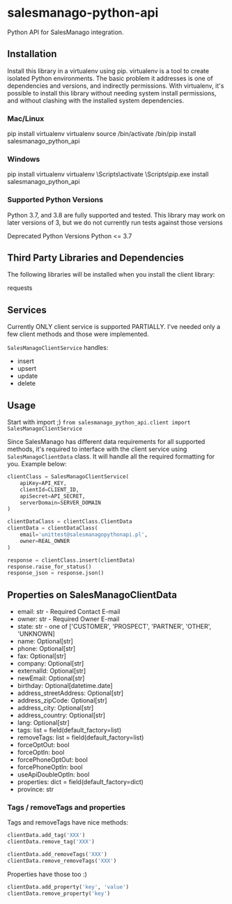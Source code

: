 # salesmanago-python-api

Python API for SalesManago integration.

## Installation

Install this library in a virtualenv using pip. virtualenv is a tool to create isolated Python environments. The basic problem it addresses is one of dependencies and versions, and indirectly permissions. With virtualenv, it's possible to install this library without needing system install permissions, and without clashing with the installed system dependencies.

### Mac/Linux

pip install virtualenv
virtualenv <your-env>
source <your-env>/bin/activate
<your-env>/bin/pip install salesmanago_python_api

### Windows

pip install virtualenv
virtualenv <your-env>
<your-env>\Scripts\activate
<your-env>\Scripts\pip.exe install salesmanago_python_api

### Supported Python Versions

Python 3.7, and 3.8 are fully supported and tested. This library may work on later versions of 3, but we do not currently run tests against those versions

Deprecated Python Versions
Python <= 3.7

## Third Party Libraries and Dependencies

The following libraries will be installed when you install the client library:

requests

## Services

Currently ONLY client service is supported PARTIALLY.
I've needed only a few client methods and those were implemented.

`SalesManagoClientService` handles:

* insert
* upsert
* update
* delete

## Usage

Start with import ;)
`from salesmanago_python_api.client import SalesManagoClientService`

Since SalesManago has different data requirements for all supported methods, it's required to interface with the client service using `SalesManagoClientData` class. It will handle all the required formatting for you. Example below:

```python
clientClass = SalesManagoClientService(
    apiKey=API_KEY,
    clientId=CLIENT_ID,
    apiSecret=API_SECRET,
    serverDomain=SERVER_DOMAIN
)

clientDataClass = clientClass.ClientData
clientData = clientDataClass(
    email='unittest@salesmanagopythonapi.pl',
    owner=REAL_OWNER
)

response = clientClass.insert(clientData)
response.raise_for_status()
response_json = response.json()
```

## Properties on SalesManagoClientData

* email: str - Required Contact E-mail
* owner: str - Required Owner E-mail
* state: str - one of ['CUSTOMER', 'PROSPECT', 'PARTNER', 'OTHER', 'UNKNOWN]
* name: Optional[str]
* phone: Optional[str]
* fax: Optional[str]
* company: Optional[str]
* externalId: Optional[str]
* newEmail: Optional[str]
* birthday: Optional[datetime.date]
* address_streetAddress: Optional[str]
* address_zipCode: Optional[str]
* address_city: Optional[str]
* address_country: Optional[str]
* lang: Optional[str]
* tags: list = field(default_factory=list)
* removeTags: list = field(default_factory=list)
* forceOptOut: bool
* forceOptIn: bool
* forcePhoneOptOut: bool
* forcePhoneOptIn: bool
* useApiDoubleOptIn: bool
* properties: dict = field(default_factory=dict)
* province: str

### Tags / removeTags and properties

Tags and removeTags have nice methods:

```python
clientData.add_tag('XXX')
clientData.remove_tag('XXX')

clientData.add_removeTags('XXX')
clientData.remove_removeTags('XXX')
```

Properties have those too :)

```python
clientData.add_property('key', 'value')
clientData.remove_property('key')
```
